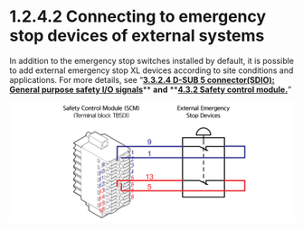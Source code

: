 # 1.2.4.2 Connecting to emergency stop devices of external systems

In addition to the emergency stop switches installed by default, it is possible to add external emergency stop XL devices according to site conditions and applications. For more details, see “[**3.3.2.4 D-SUB 5 connector(SDIO): General purpose safety I/O signals**](../../../3-product-install/3-3-robot-interface/2-external-device-interface/4-d-sub25-connector.md)** **and** **[**4.3.2 Safety control module.**](../../../4-maintenance/4-3-controller-check-maintenance/2-safety-control-module/)”

![Figure 5 Connecting the emergency stop device of a safety control module (SCM)](../../../.gitbook/assets/device_connecting.png)

